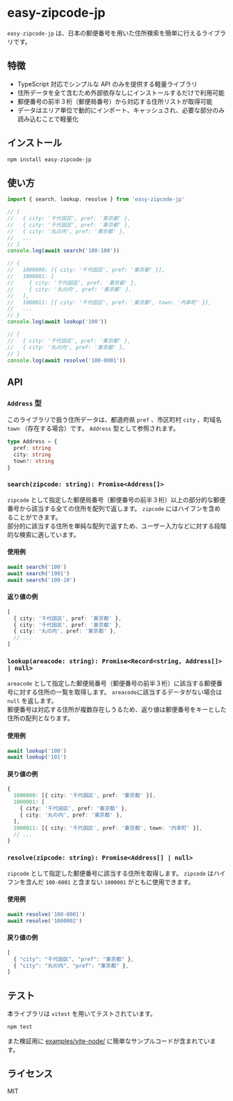 # easy-zipcode-jp

`easy-zipcode-jp` は、日本の郵便番号を用いた住所検索を簡単に行えるライブラリです。

## 特徴

- TypeScript 対応でシンプルな API のみを提供する軽量ライブラリ
- 住所データを全て含むため外部依存なしにインストールするだけで利用可能
- 郵便番号の前半３桁（郵便局番号）から対応する住所リストが取得可能
- データはエリア単位で動的にインポート、キャッシュされ、必要な部分のみ読み込むことで軽量化

## インストール

```sh
npm install easy-zipcode-jp
```

## 使い方

```typescript
import { search, lookup, resolve } from 'easy-zipcode-jp'

// [
//   { city: '千代田区', pref: '東京都' },
//   { city: '千代田区', pref: '東京都' },
//   { city: '丸の内', pref: '東京都' },
//   ...
// ]
console.log(await search('100-100'))

// {
//   1000000: [{ city: '千代田区', pref: '東京都' }],
//   1000001: [
//     { city: '千代田区', pref: '東京都' },
//     { city: '丸の内', pref: '東京都' },
//   ],
//   1000011: [{ city: '千代田区', pref: '東京都', town: '内幸町' }],
//   ...
// }
console.log(await lookup('100'))

// [
//   { city: '千代田区', pref: '東京都' },
//   { city: '丸の内', pref: '東京都' },
// ]
console.log(await resolve('100-0001'))
```

## API

### `Address` 型

このライブラリで扱う住所データは、都道府県 `pref` 、市区町村 `city` 、町域名 `town` （存在する場合）です。 `Address` 型として参照されます。

```typescript
type Address = {
  pref: string
  city: string
  town?: string
}
```

### `search(zipcode: string): Promise<Address[]>`

`zipcode` として指定した郵便局番号（郵便番号の前半３桁）以上の部分的な郵便番号から該当する全ての住所を配列で返します。
`zipcode` にはハイフンを含めることができます。\
部分的に該当する住所を単純な配列で返すため、ユーザー入力などに対する段階的な検索に適しています。

#### 使用例

```typescript
await search('100')
await search('1001')
await search('100-10')
```

#### 返り値の例

```typescript
[
  { city: '千代田区', pref: '東京都' },
  { city: '千代田区', pref: '東京都' },
  { city: '丸の内', pref: '東京都' },
  // ...
]
```


### `lookup(areacode: string): Promise<Record<string, Address[]> | null>`

`areacode` として指定した郵便局番号（郵便番号の前半３桁）に該当する郵便番号に対する住所の一覧を取得します。 `areacode`に該当するデータがない場合は `null` を返します。 \
郵便番号は対応する住所が複数存在しうるため、返り値は郵便番号をキーとした住所の配列となります。

#### 使用例

```typescript
await lookup('100')
await lookup('101')
```

#### 戻り値の例

```typescript
{
  1000000: [{ city: '千代田区', pref: '東京都' }],
  1000001: [
    { city: '千代田区', pref: '東京都' },
    { city: '丸の内', pref: '東京都' },
  ],
  1000011: [{ city: '千代田区', pref: '東京都', town: '内幸町' }],
  // ...
}
```

### `resolve(zipcode: string): Promise<Address[] | null>`

`zipcode` として指定した郵便番号に該当する住所を取得します。
`zipcode` はハイフンを含んだ `100-0001` と含まない `1000001` がともに使用できます。

#### 使用例

```typescript
await resolve('100-0001')
await resolve('1000002')
```

#### 戻り値の例

```typescript
[
  { "city": "千代田区", "pref": "東京都" },
  { "city": "丸の内", "pref": "東京都" },
]
```

## テスト

本ライブラリは `vitest` を用いてテストされています。

```sh
npm test
```

また検証用に [examples/vite-node/](examples/vite-node/) に簡単なサンプルコードが含まれています。

## ライセンス

MIT
